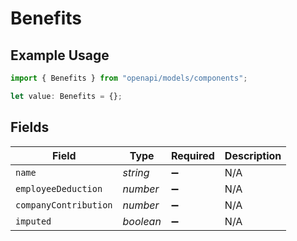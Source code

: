# Benefits

## Example Usage

```typescript
import { Benefits } from "openapi/models/components";

let value: Benefits = {};
```

## Fields

| Field                 | Type                  | Required              | Description           |
| --------------------- | --------------------- | --------------------- | --------------------- |
| `name`                | *string*              | :heavy_minus_sign:    | N/A                   |
| `employeeDeduction`   | *number*              | :heavy_minus_sign:    | N/A                   |
| `companyContribution` | *number*              | :heavy_minus_sign:    | N/A                   |
| `imputed`             | *boolean*             | :heavy_minus_sign:    | N/A                   |